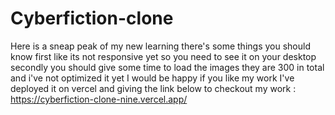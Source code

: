 ﻿# Cyberfiction-clone
Here is a sneap peak of my new learning there's some things you should know first like its not responsive yet so you need to see it on your desktop secondly you should give some time to load the images they are 300 in total and i've not optimized it yet 
I would be happy if you like my work
I've deployed it on vercel and giving the link below to checkout my work :
https://cyberfiction-clone-nine.vercel.app/
